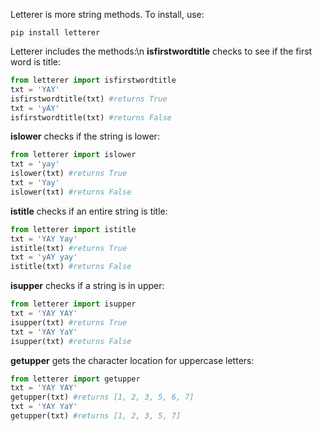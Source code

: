 Letterer is more string methods.
To install, use:
```
pip install letterer
```
Letterer includes the methods:\n
__isfirstwordtitle__ checks to see if the first word is title:
```python
from letterer import isfirstwordtitle
txt = 'YAY'
isfirstwordtitle(txt) #returns True
txt = 'yAY'
isfirstwordtitle(txt) #returns False
```
__islower__ checks if the string is lower:
```python
from letterer import islower
txt = 'yay'
islower(txt) #returns True
txt = 'Yay'
islower(txt) #returns False
```
__istitle__ checks if an entire string is title:
```python
from letterer import istitle
txt = 'YAY Yay'
istitle(txt) #returns True
txt = 'yAY yay'
istitle(txt) #returns False
```
__isupper__ checks if a string is in upper:
```python
from letterer import isupper
txt = 'YAY YAY'
isupper(txt) #returns True
txt = 'YAY YaY'
isupper(txt) #returns False
```
__getupper__ gets the character location for uppercase letters:
```python
from letterer import getupper
txt = 'YAY YAY'
getupper(txt) #returns [1, 2, 3, 5, 6, 7]
txt = 'YAY YaY'
getupper(txt) #returns [1, 2, 3, 5, 7]
```
